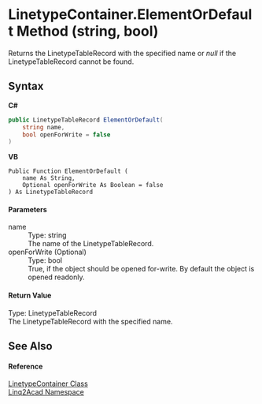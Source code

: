 # LinetypeContainer.ElementOrDefault Method (string, bool)
 

Returns the LinetypeTableRecord with the specified name or <i>null</i> if the LinetypeTableRecord cannot be found.

## Syntax

**C#**<br />
``` C#
public LinetypeTableRecord ElementOrDefault(
	string name,
	bool openForWrite = false
)
```

**VB**<br />
``` VB
Public Function ElementOrDefault ( 
	name As String,
	Optional openForWrite As Boolean = false
) As LinetypeTableRecord
```


#### Parameters
<dl><dt>name</dt><dd>Type: string<br />The name of the LinetypeTableRecord.</dd><dt>openForWrite (Optional)</dt><dd>Type: bool<br />True, if the object should be opened for-write. By default the object is opened readonly.</dd></dl>

#### Return Value
Type: LinetypeTableRecord<br />The LinetypeTableRecord with the specified name.

## See Also


#### Reference
<a href="T_Linq2Acad_LinetypeContainer.md">LinetypeContainer Class</a><br /><a href="N_Linq2Acad.md">Linq2Acad Namespace</a><br />
